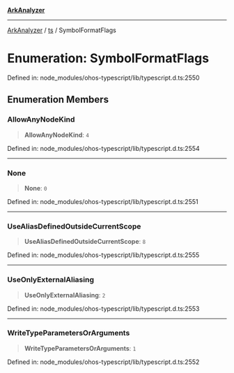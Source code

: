 [**ArkAnalyzer**](../../../../README.md)

***

[ArkAnalyzer](../../../../globals.md) / [ts](../README.md) / SymbolFormatFlags

# Enumeration: SymbolFormatFlags

Defined in: node\_modules/ohos-typescript/lib/typescript.d.ts:2550

## Enumeration Members

### AllowAnyNodeKind

> **AllowAnyNodeKind**: `4`

Defined in: node\_modules/ohos-typescript/lib/typescript.d.ts:2554

***

### None

> **None**: `0`

Defined in: node\_modules/ohos-typescript/lib/typescript.d.ts:2551

***

### UseAliasDefinedOutsideCurrentScope

> **UseAliasDefinedOutsideCurrentScope**: `8`

Defined in: node\_modules/ohos-typescript/lib/typescript.d.ts:2555

***

### UseOnlyExternalAliasing

> **UseOnlyExternalAliasing**: `2`

Defined in: node\_modules/ohos-typescript/lib/typescript.d.ts:2553

***

### WriteTypeParametersOrArguments

> **WriteTypeParametersOrArguments**: `1`

Defined in: node\_modules/ohos-typescript/lib/typescript.d.ts:2552

